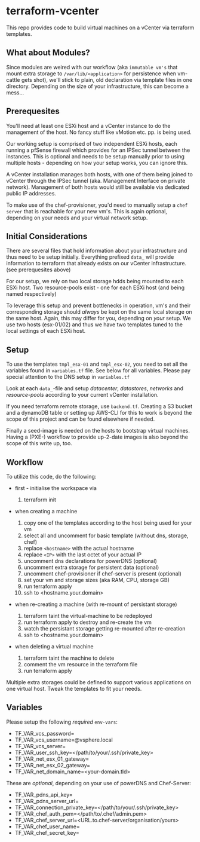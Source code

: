 # terraform-vcenter
This repo provides code to build virtual machines on a vCenter via terraform templates.

## What about Modules?
Since modules are weired with our workflow (aka `immutable vm's` that mount extra storage to `/var/lib/<application>` for persistence when vm-cattle gets shot), we'll stick to plain, old declaration via template files in one directory.
Depending on the size of your infrastructure, this can become a mess...

## Prerequesites
You'll need at least one ESXi host and a vCenter instance to do the management of the host. No fancy stuff like vMotion etc. pp. is being used.

Our working setup is comprised of two independent ESXi hosts, each running a pfSense firewall which provides for an IPSec tunnel between the instances. This is optional and needs to be setup manually prior to using multiple hosts - depending on how your setup works, you can ignore this.

A vCenter installation manages both hosts, with one of them being joined to vCenter through the IPSec tunnel (aka. Management Interface on private network). Management of both hosts would still be available via dedicated public IP addresses.

To make use of the chef-provisioner, you'd need to manually setup a `chef server` that is reachable for your new vm's. This is again optional, depending on your needs and your virtual network setup.

## Initial Considerations
There are several files that hold information about your infrastructure and thus need to be setup initially. Everything prefixed `data_` will provide information to terraform that already exists on our vCenter infrastructure. (see prerequesites above)

For our setup, we rely on two local storage hdds being mounted to each ESXi host. Two resource-pools exist - one for each ESXi host (and being named respectively)

To leverage this setup and prevent bottlenecks in operation, vm's and their corresponding storage should *always* be kept on the same local storage on the same host. Again, this may differ for you, depending on *your* setup. We use two hosts (esx-01/02) and thus we have two templates tuned to the local settings of each ESXi host.

## Setup
To use the templates `tmpl_esx-01` and `tmpl_esx-02`, you need to set all the variables found in `variables.tf` file. See below for all variables.
Please pay special attention to the DNS setup in `variables.tf`

Look at each `data_`-file and setup *datacenter*, *datastores*, *networks* and *resource-pools* according to your current vCenter installation.

If you need terraform remote storage, use `backend.tf`. Creating a S3 bucket and a dynamoDB table or setting up AWS-CLI for this to work is beyond the scope of this project and can be found elsewhere if needed.

Finally a seed-image is needed on the hosts to bootstrap virtual machines. Having a (PXE-) workflow to provide up-2-date images is also beyond the scope of this write up, too.

## Workflow
To utilize this code, do the following:
* first - initialise the workspace via
  1. terraform init
  
* when creating a machine
  1. copy one of the templates according to the host being used for your vm
  2. select all and uncomment for basic template (without dns, storage, chef)
  3. replace `<hostname>` with the actual hostname
  4. replace `<IP>` with the last octet of your actual IP
  5. uncomment dns declarations for powerDNS (optional)
  6. uncomment extra storage for persistent data (optional)
  7. uncomment chef-provisioner if chef-server is present (optional)
  8. set your vm and storage sizes (aka RAM, CPU, storage GB)
  9. run terraform apply
  10. ssh to <hostname.your.domain>
  
* when re-creating a machine (with re-mount of persistant storage)
  1. terraform taint the virtual-machine to be redeployed
  2. run terraform apply to destroy and re-create the vm
  3. watch the persistant storage getting re-mounted after re-creation
  4. ssh to <hostname.your.domain>
  
* when deleting a virtual machine
  1. terraform taint the machine to delete
  2. comment the vm resource in the terraform file
  3. run terraform apply
  
Multiple extra storages could be defined to support various applications on one virtual host. Tweak the templates to fit your needs.

## Variables
Please setup the following *required* `env-vars`:
* TF_VAR_vcs_password=<vCenter-password>
* TF_VAR_vcs_username=<terraform-restricted-user>@vsphere.local
* TF_VAR_vcs_server=<vCenter-IP-address>
* TF_VAR_user_ssh_key=</path/to/your/.ssh/private_key>
* TF_VAR_net_esx_01_gateway=<esx-01-gateway-IP>
* TF_VAR_net_esx_02_gateway=<esx-02-gateway-IP>
* TF_VAR_net_domain_name=<your-domain.tld>

These are *optional*, depending on your use of powerDNS and Chef-Server:
* TF_VAR_pdns_api_key=<powerDNS API key>
* TF_VAR_pdns_server_url=<powerDNS URL>
* TF_VAR_connection_private_key=</path/to/your/.ssh/private_key>
* TF_VAR_chef_auth_pem=</path/to/.chef/admin.pem>
* TF_VAR_chef_server_url=<URL.to.chef-server/organisation/yours>
* TF_VAR_chef_user_name=<chef-server username>
* TF_VAR_chef_secret_key=<chef-secret-key-for-encrypted-data-bags>

